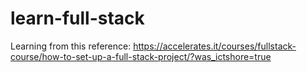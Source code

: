 # learn-full-stack
Learning from this reference: https://accelerates.it/courses/fullstack-course/how-to-set-up-a-full-stack-project/?was_ictshore=true
